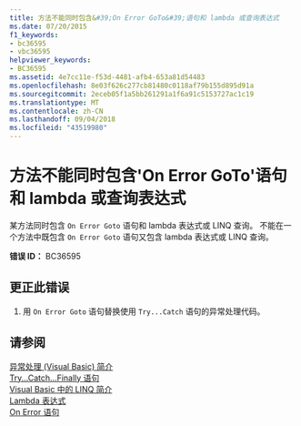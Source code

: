 ```yaml
---
title: 方法不能同时包含&#39;On Error GoTo&#39;语句和 lambda 或查询表达式
ms.date: 07/20/2015
f1_keywords:
- bc36595
- vbc36595
helpviewer_keywords:
- BC36595
ms.assetid: 4e7cc11e-f53d-4481-afb4-653a81d54483
ms.openlocfilehash: 8e03f626c277cb81480c0118af79b155d895d91a
ms.sourcegitcommit: 2eceb05f1a5bb261291a1f6a91c5153727ac1c19
ms.translationtype: MT
ms.contentlocale: zh-CN
ms.lasthandoff: 09/04/2018
ms.locfileid: "43519980"
---
```

# <a name="method-cannot-contain-both-an-39on-error-goto39-statement-and-a-lambda-or-query-expression"></a>方法不能同时包含&#39;On Error GoTo&#39;语句和 lambda 或查询表达式
某方法同时包含 `On Error Goto` 语句和 lambda 表达式或 LINQ 查询。 不能在一个方法中既包含 `On Error Goto` 语句又包含 lambda 表达式或 LINQ 查询。  
  
 **错误 ID：** BC36595  
  
## <a name="to-correct-this-error"></a>更正此错误  
  
1.  用 `On Error Goto` 语句替换使用 `Try...Catch` 语句的异常处理代码。  
  
## <a name="see-also"></a>请参阅  
 [异常处理 (Visual Basic) 简介](https://msdn.microsoft.com/library/9792f16a-0cd2-40bd-ace2-f7a4344c0e52)  
 [Try...Catch...Finally 语句](../../visual-basic/language-reference/statements/try-catch-finally-statement.md)  
 [Visual Basic 中的 LINQ 简介](../../visual-basic/programming-guide/language-features/linq/introduction-to-linq.md)  
 [Lambda 表达式](../../visual-basic/programming-guide/language-features/procedures/lambda-expressions.md)  
 [On Error 语句](../../visual-basic/language-reference/statements/on-error-statement.md)
